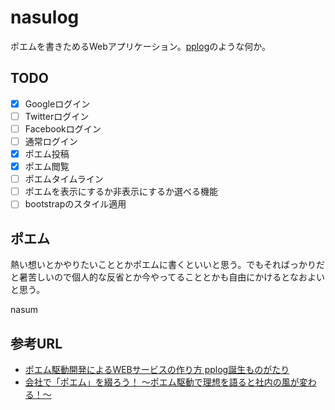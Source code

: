 # nasulog

ポエムを書きためるWebアプリケーション。[pplog](https://www.pplog.net/)のような何か。

## TODO

- [x] Googleログイン
- [ ] Twitterログイン
- [ ] Facebookログイン
- [ ] 通常ログイン
- [x] ポエム投稿
- [x] ポエム閲覧
- [ ] ポエムタイムライン
- [ ] ポエムを表示にするか非表示にするか選べる機能
- [ ] bootstrapのスタイル適用

## ポエム

熱い想いとかやりたいこととかポエムに書くといいと思う。でもそればっかりだと暑苦しいので個人的な反省とか今やってることとかも自由にかけるとなおよいと思う。

nasum

## 参考URL

* [ポエム駆動開発によるWEBサービスの作り方 pplog誕生ものがたり](http://ppworks.hatenablog.jp/entry/2014/07/13/012855)
* [会社で「ポエム」を綴ろう！ ～ポエム駆動で理想を語ると社内の風が変わる！～](http://gihyo.jp/lifestyle/serial/01/poem-driven/0001)
